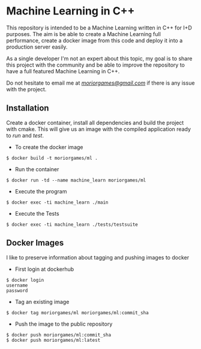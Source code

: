 Machine Learning in C++
=======================

This repository is intended to be a Machine Learning written in C++ for I+D purposes.
The aim is be able to create a Machine Learning full performance, create a docker image from this code and deploy it into a production server easily.

As a single developer I'm not an expert about this topic, my goal is to share this project with the community and be able to improve the repository to have a full featured Machine Learning in C++.

Do not hesitate to email me at *moriorgames@gmail.com* if there is any issue with the project. 

## Installation

Create a docker container, install all dependencies and build the project with cmake.
This will give us an image with the compiled application ready to *run* and *test*.

* To create the docker image
```
$ docker build -t moriorgames/ml .
```

* Run the container
```
$ docker run -td --name machine_learn moriorgames/ml
```

* Execute the program
```
$ docker exec -ti machine_learn ./main
```

* Execute the Tests
```
$ docker exec -ti machine_learn ./tests/testsuite
```

## Docker Images

I like to preserve information about tagging and pushing images to docker

* First login at dockerhub
```
$ docker login
username
password
```

* Tag an existing image
```
$ docker tag moriorgames/ml moriorgames/ml:commit_sha
```

* Push the image to the public repository
```
$ docker push moriorgames/ml:commit_sha
$ docker push moriorgames/ml:latest
```
